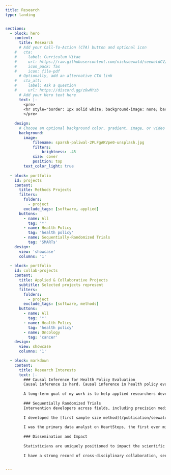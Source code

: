 ```yaml
---
title: Research
type: landing


sections:
  - block: hero
    content:
      title: Research
      # Add your Call-To-Action (CTA) button and optional icon
    #   cta:
    #     label: Curriculum Vitae
    #     url: https://raw.githubusercontent.com/nickseewald/seewaldCV/main/Seewald-Curriculum-Vitae.pdf
    #     icon_pack: fas
    #     icon: file-pdf
      # Optionally, add an alternative CTA link
    #   cta_alt:
    #     label: Ask a question
    #     url: https://discord.gg/z8wNYzb
      # Add your Hero text here
      text: |-
        <pre>
        <hr style="border: 1px solid white; background-image: none; background-color: white; border-radius: 1pt">        
        </pre>
        
    design:
      # Choose an optional background color, gradient, image, or video
      background:
        image:
            filename: sparsh-paliwal-2PLFgAKVpe0-unsplash.jpg
            filters:
                brightness: .45
            size: cover
            position: top
        text_color_light: true
  
  - block: portfolio
    id: projects
    content:
      title: Methods Projects
      filters:
        folders:
          - project
        exclude_tags: [software, applied]
      buttons:
        - name: All
          tag: '*'
        - name: Health Policy
          tag: 'health policy'
        - name: Sequentially-Randomized Trials
          tag: 'SMARTs'
    design:
      view: 'showcase'
      columns: '1'
  
  - block: portfolio
    id: collab-projects
    content:
      title: Applied & Collaborative Projects
      subtitle: Selected projects represent 
      filters:
        folders:
          - project
        exclude_tags: [software, methods]
      buttons:
        - name: All
          tag: '*'
        - name: Health Policy
          tag: 'health policy'
        - name: Oncology
          tag: 'cancer'
    design:
      view: showcase
      columns: '1'

  - block: markdown
    content:
      title: Research Interests
      text: |-
        ### Causal Inference for Health Policy Evaluation
        Causal inference is hard. Causal inference in health policy evaluation is *very* hard. Important challenges in this area include heterogeneity across policies implemented by different units, the sometimes rapidly-changing contexts in which those policies are implemented, and small sample sizes (particularly if evaluating U.S. state-level policies). Additionally, there is often mismatch between available data, the estimands we as statisticians are able to identify from that data, and the needs of policymakers and other interested parties. I am interested in methodological and translational research that addresses practical questions faced by policy scholars doing evaluation work. 
        
        A long-term goal of my work is to help applied researchers develop a toolkit of methods for policy evaluation by clearly articulating methods’ strengths, weaknesses, and data requirements. Many methods papers in the space do not make clear their assumed data structure, creating a barrier for applied scholars seeking to use the method. My work pushes the field towards a culture of clarity around which methods to use and when.
        
        ### Sequentially Randomized Trials
        Intervention developers across fields, including precision medicine, are increasingly interested in developing sequences of treatments that can adapt to an individual's changing needs, much like standard clinical practice does. These sequences, commonly called dynamic treatment regimens (DTRs), can be developed using a sequential, multiple-assignment, randomized trial (SMART). SMARTs consist of multiple stages, each corresponding to a scientific question about treatment recommendations made by a DTR.6 As with any randomized trial, power and sample size considerations are critical in the design stage of a SMART; my work thus far has focused on building easy-to-use methods and tools for power analyses for SMARTs with longitudinal outcomes collected over the course of multiple stages of the trial.
        
        I developed the [first sample size method](/publication/seewald-sample-size-considerations-2019/) for two-stage SMARTs in which the primary aim is to compare the mean end-of-study outcomes of two embedded DTRs that recommend different first-stage treatments. Ongoing work involves studying the trade-offs between adding measurement occasions and increasing sample size to maximize power subject to an overall budget constraint.
        
        I was the primary data analyst on HeartSteps, the first ever micro-randomized trial (MRT), and co-developed a Shiny app for computing sample size for MRTs, under the direction of [Susan A. Murphy, PhD](http://people.seas.harvard.edu/~samurphy/). Through this work, I was also able to develop guidance on how to use automated systems to collect and manage research-grade data for MRTs.
        
        ### Dissemination and Impact
        
        Statisticians are uniquely positioned to impact the scientific process, and disseminating methods is a large component of that. I am dedicated to developing methods that can be used by a wide range of researchers. I have designed and (co-)facilitated several [workshops](tags/workshops/) on SMARTs and policy evaluation methods, and have 
        
        I have a strong record of cross-disciplinary collaboration, serving as a trainee on an NIH-funded training grant for cancer biostatistics (NIH 5T32CA083654-12, P.I. [Jeremy M.G. Taylor, PhD](https://sph.umich.edu/faculty-profiles/taylor-jeremy.html)) under the supervision of [Kelley M. Kidwell, PhD](https://sites.google.com/umich.edu/kidwell/home). As an undergraduate at the University of Notre Dame, I worked with [Seth N. Brown, PhD](https://chemistry.nd.edu/people/seth-n-brown/) on kinetics of reduction-oxidation reactions involving molybdenum complexes. I wrote my undergraduate thesis on Shannon entropy and its applications in combinatorics under the direction of [David Galvin, PhD](https://www3.nd.edu/~dgalvin1/).
    

---
```

